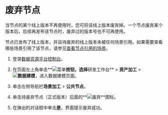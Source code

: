 # 废弃节点

当节点的某个线上版本不再使用时，您可将该线上版本废弃掉。一个节点废弃某个版本后，后续再发布该节点时，废弃过的版本号也不可再使用。

节点已发布了线上版本，并且待废弃的线上版本未被任何场景引用。如果需要查看哪些场景引用了该节点，请参见[查看节点引用的场景](/cn.zh-CN/用户指南/数据建模/公共节点/查看节点引用的场景.md)。

1.  登录[数据资源平台控制台](https://dataq.console.aliyun.com)。

2.  在页面左上角单击**![菜单](https://static-aliyun-doc.oss-accelerate.aliyuncs.com/assets/img/zh-CN/6504337061/p188771.png)**按钮，选择**研发工作台** \> **资产加工** \> **![数据建模](https://static-aliyun-doc.oss-accelerate.aliyuncs.com/assets/img/zh-CN/7366900161/p208211.png)**，进入数据建模页面。

3.  单击左侧导航栏**场景加工** \> **公共节点**。

4.  单击待废弃节点（正式版本）后面的**![废弃](https://static-aliyun-doc.oss-accelerate.aliyuncs.com/assets/img/zh-CN/5743117951/p44181.png)**图标。

5.  在弹出的对话框中单击**是**，界面提示废弃成功。


